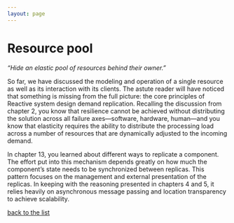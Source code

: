```yaml
---
layout: page
---
```

# Resource pool

_“Hide an elastic pool of resources behind their owner.”_

So far, we have discussed the modeling and operation of a single resource as
well as its interaction with its clients. The astute reader will have noticed
that something is missing from the full picture: the core principles of
Reactive system design demand replication. Recalling the discussion from
chapter 2, you know that resilience cannot be achieved without distributing the
solution across all failure axes—software, hardware, human—and you know that
elasticity requires the ability to distribute the processing load across a
number of resources that are dynamically adjusted to the incoming demand.

In chapter 13, you learned about different ways to replicate a component. The
effort put into this mechanism depends greatly on how much the component’s
state needs to be synchronized between replicas. This pattern focuses on the
management and external presentation of the replicas. In keeping with the
reasoning presented in chapters 4 and 5, it relies heavily on asynchronous
message passing and location transparency to achieve scalability.


[back to the list](../categories.html)
